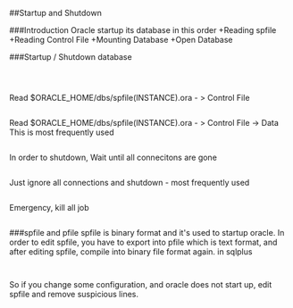 
##Startup and Shutdown


###Introduction
Oracle startup its database in this order
+Reading spfile
+Reading Control File
+Mounting Database
+Open Database



###Startup / Shutdown database
```oracle
 
 ```
```oracle
 ```
Read $ORACLE_HOME/dbs/spfile(INSTANCE).ora - > Control File
```oracle
 ```
Read $ORACLE_HOME/dbs/spfile(INSTANCE).ora - > Control File -> Data
This is most frequently used
```oracle
 ```

In order to shutdown,
Wait until all connecitons are gone
```oracle
 ```
Just ignore all connections and shutdown - most frequently used
```oracle
 ```
Emergency, kill all job
```oracle
 ```
###spfile and pfile
spfile is binary format and it's used to startup oracle.
In order to edit spfile, you have to export into pfile which is text format,
and after editing spfile, compile into binary file format again.
in sqlplus
```oracle
 ```
```oracle
 ```
So if you change some configuration, and oracle does not start up, edit spfile and remove suspicious lines.





